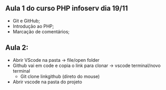 ## Aula 1 do curso PHP infoserv dia 19/11
- Git e GitHub;
- Introdução ao PHP;
- Marcação de comentários;

## Aula 2:
- Abrir VScode na pasta -> file/open folder
- Github vai em code e copia o link para clonar -> vscode terminal/novo terminal
    - Git clone linkgithub (direto do mouse)
- Abrir vscode na pasta do projeto

